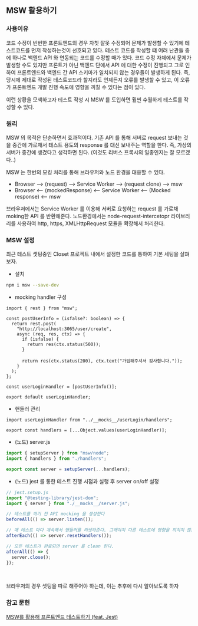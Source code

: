 ## MSW 활용하기

### 사용이유

코드 수정이 빈번한 프론트엔드의 경우 자칫 잘못 수정되어 문제가 발생할 수 있기에 테스트코드를 먼저 작성하는것이 선호되고 있다. 테스트 코드를 작성할 떄 여러 난관들 중에 하나로 백엔드 API 와 연동되는 코드를 수정할 때가 있다. 코드 수정 자체에서 문제가 발생할 수도 있지만 프론트가 아닌 백엔드 단에서 API 에 대한 수정이 진행되고 그로 인하여 프론트엔드와 백엔드 간 API 스키마가 일치되지 않는 경우들이 발생하게 된다. 즉, 당시에 제대로 작성된 테스트코드라 할지라도 언제든지 오류를 발생할 수 있고, 이 오류가 프론트엔드 개발 진행 속도에 영향을 끼칠 수 있다는 점이 있다. <br />

이런 상황을 모색하고자 테스트 작성 시 MSW 를 도입하면 훨씬 수월하게 테스트를 작성할 수 있다.

### 원리

MSW 의 목적은 단순하면서 효과적이다. 기존 API 를 통해 서버로 request 보내는 것을 중간에 가로채서 테스트 용도의 response 를 대신 보내주는 역할을 한다. 즉, 가상의 서버가 중간에 생겼다고 생각하면 된다. (이것도 리버스 프록시의 일종인지는 잘 모르겠다..) <br />

MSW 는 한번의 모킹 처리를 통해 브라우저와 노드 환경을 대응할 수 있다. <br />

- Browser --> (request) --> Service Worker --> (request clone) --> msw
- Browser <-- (mockedResponse) <-- Service Worker <-- (Mocked response) <-- msw
  <br />

브라우저에서는 Service Worker 를 이용해 서버로 요청하는 request 를 가로채 moking한 API 를 반환해준다. 노드환경에서는 node-request-intercetopr 라이브러리를 사용하여 http, https, XMLHttpRequest 모듈을 확장해서 처리한다.

### MSW 설정

최근 테스트 셋팅중인 Closet 프로젝트 내에서 설정한 코드를 통하여 기본 세팅을 살펴보자.

- 설치

```bash
npm i msw --save-dev
```

- mocking handler 구성

```tsx
import { rest } from "msw";

const postUserInfo = (isfalse?: boolean) => {
  return rest.post(
    "http://localhost:3065/user/create",
    async (req, res, ctx) => {
      if (isfalse) {
        return res(ctx.status(500));
      }

      return res(ctx.status(200), ctx.text("가입해주셔서 감사합니다."));
    }
  );
};

const userLoginHandler = [postUserInfo()];

export default userLoginHandler;
```

- 핸들러 관리

```tsx
import userLoginHandler from "../__mocks__/userLogin/handlers";

export const handlers = [...Object.values(userLoginHandler)];
```

- (노드) server.js

```js
import { setupServer } from "msw/node";
import { handlers } from "./handlers";

export const server = setupServer(...handlers);
```

- (노드) jest 를 통한 테스트 진행 시점과 실행 후 server on/off 설정

```js
// jest.setup.js
import "@testing-library/jest-dom";
import { server } from "./__mocks__/server.js";

// 테스트를 하기 전 API mocking 을 생성한다
beforeAll(() => server.listen());

// 매 테스트 마다 계속해서 핸들러를 리셋하준다. 그래야지 다른 테스트에 영향을 끼치지 않는다.
afterEach(() => server.resetHandlers());

// 모든 테스트가 완료되면 server 를 clean 한다.
afterAll(() => {
  server.close();
});
```

<br />

브라우저의 경우 셋팅을 따로 해주어야 하는데, 이는 추후에 다시 알아보도록 하자

### 참고 문헌

<a href="https://www.fronttigger.dev/2022/react/msw-test" target="_blank" >MSW를 활용해 프론트엔드 테스트하기 (feat. Jest)</a>
